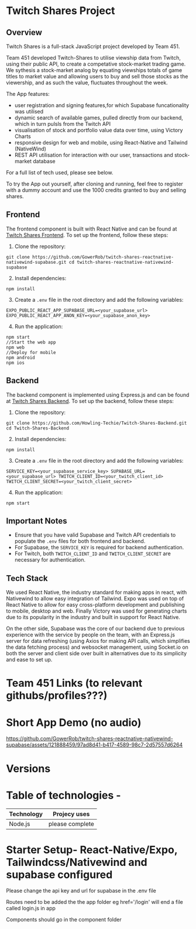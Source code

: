 # Twitch Shares Project
## Overview
Twitch Shares is a full-stack JavaScript project developed by Team 451.

Team 451 developed Twitch-Shares to utilise viewship data from Twitch, using their public API, to create a competative stock-market trading game.  We sythesis a stock-market analog by equating viewships totals of game titles to market value and allowing users to buy and sell those stocks as the viewership, and as such the value, fluctuates throughout the week.

The App features:
- user registration and signing features,for which Supabase funcationality was utilised
- dynamic search of available games, pulled directly from our backend, which in turn pulsls from the Twitch API
- visualisation of stock and portfolio value data over time, using Victory Charts
- responsive design for web and mobile, using React-Native and Tailwind (NativeWind)
- REST API utilisation for interaction with our user, transactions and stock-market database

For a full list of tech used, please see below.

To try the App out yourself, after cloning and running, feel free to register with a dummy account and use the 1000 credits granted to buy and selling shares.


## Frontend
The frontend component is built with React Native and can be found at [Twitch Shares Frontend](https://github.com/GowerRob/twitch-shares-reactnative-nativewind-supabase). To set up the frontend, follow these steps:
1. Clone the repository:
```
git clone https://github.com/GowerRob/twitch-shares-reactnative-nativewind-supabase.git cd twitch-shares-reactnative-nativewind-supabase
```
2. Install dependencies:
```
npm install
```
3. Create a `.env` file in the root directory and add the following variables:
```
EXPO_PUBLIC_REACT_APP_SUPABASE_URL=<your_supabase_url> EXPO_PUBLIC_REACT_APP_ANON_KEY=<your_supabase_anon_key>
```
4. Run the application:
```
npm start
//Start the web app
npm web
//Deploy for mobile
npm android
npm ios
```
## Backend
The backend component is implemented using Express.js and can be found at [Twitch Shares Backend](https://github.com/Howling-Techie/Twitch-Shares-Backend). To set up the backend, follow these steps:
1. Clone the repository:
```
git clone https://github.com/Howling-Techie/Twitch-Shares-Backend.git cd Twitch-Shares-Backend
```
2. Install dependencies:
```
npm install
```
3. Create a ```.env``` file in the root directory and add the following variables:
```
SERVICE_KEY=<your_supabase_service_key> SUPABASE_URL=<your_supabase_url> TWITCH_CLIENT_ID=<your_twitch_client_id> TWITCH_CLIENT_SECRET=<your_twitch_client_secret>
```
4. Run the application:
```
npm start
```

## Important Notes
- Ensure that you have valid Supabase and Twitch API credentials to populate the `.env` files for both frontend and backend.
- For Supabase, the `SERVICE_KEY` is required for backend authentication.
- For Twitch, both `TWITCH_CLIENT_ID` and `TWITCH_CLIENT_SECRET` are necessary for authentication.

## Tech Stack
We used React Native, the industry standard for making apps in react, with Nativewind to allow easy integration of Tailwind. Expo was used on top of React Native to allow for easy cross-platform development and publishing to mobile, desktop and web. Finally Victory was used for generating charts due to its popularity in the industry and built in support for React Native.

On the other side, Supabase was the core of our backend due to previous experience with the service by people on the team, with an Express.js server for data refreshing (using Axios for making API calls, which simplifies the data fetching process) and websocket management, using Socket.io on both the server and client side over built in alternatives due to its simplicity and ease to set up.




# Team 451 Links (to relevant githubs/profiles???)



# Short App Demo (no audio)


https://github.com/GowerRob/twitch-shares-reactnative-nativewind-supabase/assets/121888459/97ad8d41-b417-4589-98c7-2d57557d6264



# Versions



# Table of technologies - 
| Technology | Projecy uses |
|------------|--------------|
| Node.js | please complete |












# Starter Setup- React-Native/Expo, Tailwindcss/Nativewind and supabase configured

 Please change the api key and url for supabase in the .env file

 Routes need to be added the the app folder eg href='/login' will end a file called login.js in app

 Components should go in the component folder



